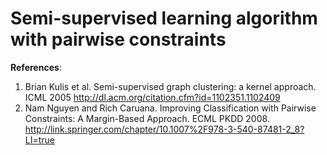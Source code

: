 Semi-supervised learning algorithm with pairwise constraints
======


__References__: 
1. Brian Kulis et al. Semi-supervised graph clustering: a kernel approach. ICML 2005 
http://dl.acm.org/citation.cfm?id=1102351.1102409
2. Nam Nguyen and Rich Caruana. Improving Classification with Pairwise Constraints: A Margin-Based Approach. ECML PKDD 2008.
http://link.springer.com/chapter/10.1007%2F978-3-540-87481-2_8?LI=true

